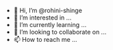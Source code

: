 - 👋 Hi, I’m @rohini-shinge 
- 👀 I’m interested in ...
- 🌱 I’m currently learning ...
- 💞️ I’m looking to collaborate on ...
- 📫 How to reach me ...

<!---
rohini-shinge/rohini-shinge is a ✨ special ✨ repository because its `README.md` (this file) appears on your GitHub profile.
You can click the Preview link to take a look at your changes.
--->
